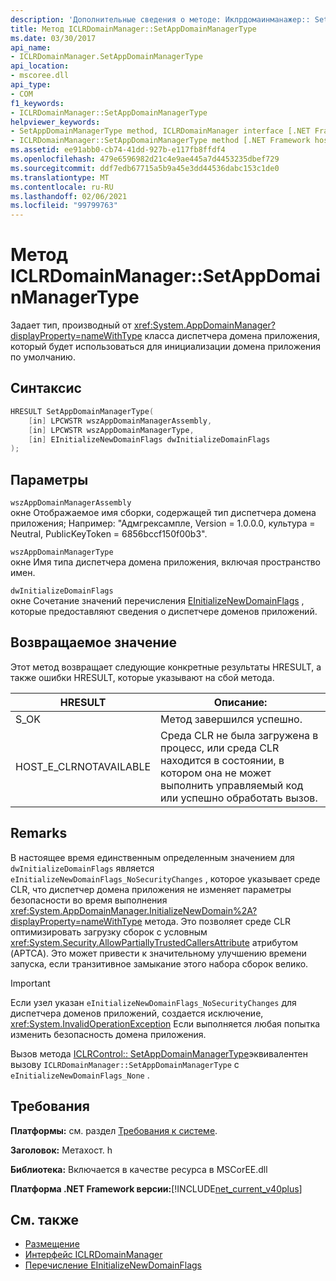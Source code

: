 ```yaml
---
description: 'Дополнительные сведения о методе: Иклрдомаинманажер:: SetAppDomainManagerType'
title: Метод ICLRDomainManager::SetAppDomainManagerType
ms.date: 03/30/2017
api_name:
- ICLRDomainManager.SetAppDomainManagerType
api_location:
- mscoree.dll
api_type:
- COM
f1_keywords:
- ICLRDomainManager::SetAppDomainManagerType
helpviewer_keywords:
- SetAppDomainManagerType method, ICLRDomainManager interface [.NET Framework hosting]
- ICLRDomainManager::SetAppDomainManagerType method [.NET Framework hosting]
ms.assetid: ee91abb0-cb74-41dd-927b-e117fb8ffdf4
ms.openlocfilehash: 479e6596982d21c4e9ae445a7d4453235dbef729
ms.sourcegitcommit: ddf7edb67715a5b9a45e3dd44536dabc153c1de0
ms.translationtype: MT
ms.contentlocale: ru-RU
ms.lasthandoff: 02/06/2021
ms.locfileid: "99799763"
---
```

# <a name="iclrdomainmanagersetappdomainmanagertype-method"></a>Метод ICLRDomainManager::SetAppDomainManagerType

Задает тип, производный от <xref:System.AppDomainManager?displayProperty=nameWithType> класса диспетчера домена приложения, который будет использоваться для инициализации домена приложения по умолчанию.  
  
## <a name="syntax"></a>Синтаксис  
  
```cpp  
HRESULT SetAppDomainManagerType(  
    [in] LPCWSTR wszAppDomainManagerAssembly,  
    [in] LPCWSTR wszAppDomainManagerType,  
    [in] EInitializeNewDomainFlags dwInitializeDomainFlags  
);  
```  
  
## <a name="parameters"></a>Параметры  

 `wszAppDomainManagerAssembly`  
 окне Отображаемое имя сборки, содержащей тип диспетчера домена приложения; Например: "Адмгрексампле, Version = 1.0.0.0, культура = Neutral, PublicKeyToken = 6856bccf150f00b3".  
  
 `wszAppDomainManagerType`  
 окне Имя типа диспетчера домена приложения, включая пространство имен.  
  
 `dwInitializeDomainFlags`  
 окне Сочетание значений перечисления [EInitializeNewDomainFlags](einitializenewdomainflags-enumeration.md) , которые предоставляют сведения о диспетчере доменов приложений.  
  
## <a name="return-value"></a>Возвращаемое значение  

 Этот метод возвращает следующие конкретные результаты HRESULT, а также ошибки HRESULT, которые указывают на сбой метода.  
  
|HRESULT|Описание:|  
|-------------|-----------------|  
|S_OK|Метод завершился успешно.|  
|HOST_E_CLRNOTAVAILABLE|Среда CLR не была загружена в процесс, или среда CLR находится в состоянии, в котором она не может выполнить управляемый код или успешно обработать вызов.|  
  
## <a name="remarks"></a>Remarks  

 В настоящее время единственным определенным значением для `dwInitializeDomainFlags` является `eInitializeNewDomainFlags_NoSecurityChanges` , которое указывает среде CLR, что диспетчер домена приложения не изменяет параметры безопасности во время выполнения <xref:System.AppDomainManager.InitializeNewDomain%2A?displayProperty=nameWithType> метода. Это позволяет среде CLR оптимизировать загрузку сборок с условным <xref:System.Security.AllowPartiallyTrustedCallersAttribute> атрибутом (APTCA). Это может привести к значительному улучшению времени запуска, если транзитивное замыкание этого набора сборок велико.  
  
> [!IMPORTANT]
> Если узел указан `eInitializeNewDomainFlags_NoSecurityChanges` для диспетчера доменов приложений, создается исключение, <xref:System.InvalidOperationException> Если выполняется любая попытка изменить безопасность домена приложения.  
  
 Вызов метода [ICLRControl:: SetAppDomainManagerType](iclrcontrol-setappdomainmanagertype-method.md)эквивалентен вызову `ICLRDomainManager::SetAppDomainManagerType` с `eInitializeNewDomainFlags_None` .  
  
## <a name="requirements"></a>Требования  

 **Платформы:** см. раздел [Требования к системе](../../get-started/system-requirements.md).  
  
 **Заголовок:** Метахост. h  
  
 **Библиотека:** Включается в качестве ресурса в MSCorEE.dll  
  
 **Платформа .NET Framework версии:**[!INCLUDE[net_current_v40plus](../../../../includes/net-current-v40plus-md.md)]  
  
## <a name="see-also"></a>См. также

- [Размещение](index.md)
- [Интерфейс ICLRDomainManager](iclrdomainmanager-interface.md)
- [Перечисление EInitializeNewDomainFlags](einitializenewdomainflags-enumeration.md)
